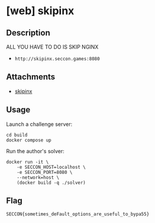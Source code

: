 # [web] skipinx

## Description

ALL YOU HAVE TO DO IS SKIP NGINX

- `http://skipinx.seccon.games:8080`

## Attachments

- [skipinx](files/skipinx)

## Usage

Launch a challenge server:

```
cd build
docker compose up
```

Run the author's solver:

```
docker run -it \
    -e SECCON_HOST=localhost \
    -e SECCON_PORT=8080 \
    --network=host \
    (docker build -q ./solver)
```

## Flag

```
SECCON{sometimes_deFault_options_are_useful_to_bypa55}
```
